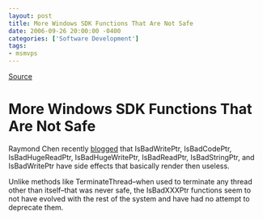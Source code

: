 ```yaml
---
layout: post
title: More Windows SDK Functions That Are Not Safe
date: 2006-09-26 20:00:00 -0400
categories: ['Software Development']
tags:
- msmvps
---
```

[Source](http://blogs.msmvps.com/peterritchie/2006/09/27/more-windows-sdk-functions-that-are-not-safe/ "Permalink to More Windows SDK Functions That Are Not Safe")

# More Windows SDK Functions That Are Not Safe

Raymond Chen recently [blogged][1] that IsBadWritePtr, IsBadCodePtr, IsBadHugeReadPtr, IsBadHugeWritePtr, IsBadReadPtr, IsBadStringPtr, and IsBadWritePtr have side effects that basically render then useless.

Unlike methods like TerminateThread–when used to terminate any thread other than itself–that was never safe, the IsBadXXXPtr functions seem to not have evolved with the rest of the system and have had no attempt to deprecate them.

[1]: http://blogs.msdn.com/oldnewthing/archive/2006/09/27/773741.aspx

